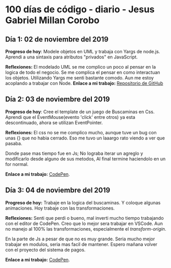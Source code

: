 # 100 días de código - diario - Jesus Gabriel Millan Corobo

## Día 1: 02 de noviembre del 2019

**Progreso de hoy**: Modele objetos en UML y trabaja con Yargs de node.js. Aprendi a una sintaxis para atributos "privados" en JavaScript.

**Reflexiones:** El modelado UML se me complico un poco al pensar en la logica de todo el negocio. Se me complica el pensar en como interactuan los objetos. Utilizando Yargs me senti bastante comodo. Aun me estoy acoplando a trabajar con Node.
**Enlace a mi trabajo:** [Repositorio de GitHub](https://github.com/jgmc3012/sistem-of-pay)

## Día 2: 03 de noviembre del 2019

**Progreso de hoy**: Cree el template de un juego de Buscaminas en Css. Aprendi que el EventMouse(evento 'click' entre otros) ya esta descontinuado, ahora se utilizan EventPointer.

**Reflexiones:** El css no se me complico mucho, aunque tuve un bug con unas {} que no habia cerrado. Eso me tuvo un laaargo rato viendo a ver que pasaba.

Donde pase mas tiempo fue en Js; No lograba iterar un agreglo y modificarlo desde alguno de sus metodos, Al final termine haciendolo en un for normal.

**Enlace a mi trabajo:** [CodePen](https://codepen.io/jgmc3012/pen/abbEeKa).

## Día 3: 04 de noviembre del 2019

**Progreso de hoy:** Trabaje en la logica del buscaminas. Y coloque algunas animaciones. Hoy trabaje con las transformaciones. 

**Reflexiones:** Senti que perdi o bueno, mal inverti mucho tiempo trabajando con el editor de CodePen. Creo que lo mejor sera trabajar en VSCode. Aun no manejo al 100% las transformaciones, especialmente el *transform-origin*.

En la parte de Js a pesar de  que no es muy grande. Seria mucho mejor trabajar en modulos, seria mas facil de mantener.
Espero mañana volver con el proyecto del sistema de pagos.

**Enlace a mi trabajo:** [CodePen](https://codepen.io/jgmc3012/pen/dyydvOq).
